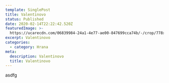 ```yaml
---
template: SinglePost
title: Valentinovo
status: Published
date: 2020-02-14T22:22:42.520Z
featuredImage: >-
  https://ucarecdn.com/06839984-24a1-4e77-ae00-847699cca74b/-/crop/778x921/0,361/-/preview/-/enhance/100/
excerpt: Valentinovo
categories:
  - category: Hrana
meta:
  description: Valentinovo
  title: Valentinovo
---
```

asdfg
